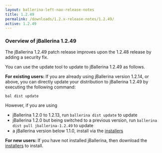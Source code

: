 ```yaml
---
layout: ballerina-left-nav-release-notes
title: 1.2.49
permalink: /downloads/1.2.x-release-notes/1.2.49/
active: 1.2.49
---
```


### Overview of jBallerina 1.2.49

The jBallerina 1.2.49 patch release improves upon the 1.2.48 release by adding a security fix.

You can use the update tool to update to jBallerina 1.2.49 as follows.

**For existing users:**
If you are already using jBallerina version 1.2.14, or above, you can directly update your distribution to jBallerina 1.2.49 by executing the following command:

```
bal dist update
```

However, if you are using

- jBallerina 1.2.0 to 1.2.13, run `ballerina dist update` to update
- jBallerina 1.2.0 but being switched to a previous version, run `ballerina dist pull jballerina-1.2.49` to update
- a jBallerina version below 1.1.0, install via the [installers](https://ballerina.io/downloads/)

**For new users:**
If you have not installed jBallerina, then download the [installers](https://ballerina.io/downloads/) to install.

<style>.cGitButtonContainer, .cBallerinaTocContainer {display:none;}</style>
